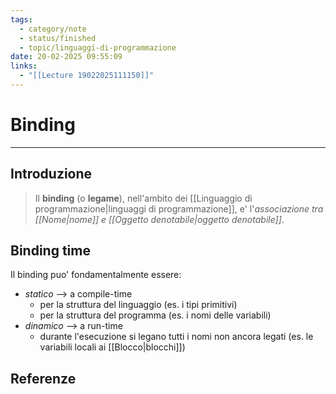```yaml
---
tags:
  - category/note
  - status/finished
  - topic/linguaggi-di-programmazione
date: 20-02-2025 09:55:09
links:
  - "[[Lecture 19022025111150]]"
---
```

# Binding
---
## Introduzione
> Il **binding** (o **legame**), nell'ambito dei [[Linguaggio di programmazione|linguaggi di programmazione]], e' l'_associazione tra [[Nome|nome]] e [[Oggetto denotabile|oggetto denotabile]]_.

## Binding time
Il binding puo' fondamentalmente essere:
- _statico_ --> a compile-time
	- per la struttura del linguaggio (es. i tipi primitivi)
	- per la struttura del programma (es. i nomi delle variabili)
- _dinamico_ --> a run-time
	- durante l'esecuzione si legano tutti i nomi non ancora legati (es. le variabili locali ai [[Blocco|blocchi]])

## Referenze